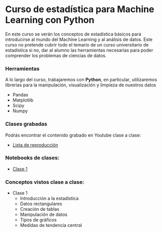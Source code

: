 # Curso de estadística para Machine Learning con Python

En este curso se verán los conceptos de estadística básicos para introducirse al mundo del Machine Learning y al análisis de datos. Este curso no pretende cubrir todo el temario de un curso universitario de estadística
si no, dar al alumno las herramientas necesarias para poder comprender los problemas de ciencias de datos.

### Herramientas

A lo largo del curso, trabajaremos con **Python**, en particular, utilizaremos librerias para la manipulación, visualización y limpieza de nuestros datos
- Pandas
- Matplotlib
- Scipy
- Numpy

### Clases grabadas

Podrás encontrar el contenido grabado en Youtube clase a clase:
- [Lista de reproducción](https://www.youtube.com/watch?v=tPUIP2VW--8&list=PLtKI8MF06ilAy3rwpJNJrl6Zg3SPrDJDW)

### Notebooks de clases:
- [Clase 1](https://github.com/dileofrancoj/curso-estadistica/blob/main/clase-1.ipynb)

### Conceptos vistos clase a clase:
- Clase 1
  - Introducción a la estadística
  - Datos rectangulares
  - Creación de tablas
  - Manipulación de datos
  - Tipos de gráficos
  - Medidas de tendencia central

